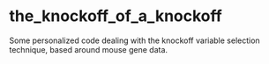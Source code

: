 # the_knockoff_of_a_knockoff
Some personalized code dealing with the knockoff variable selection technique, based around mouse gene data. 
